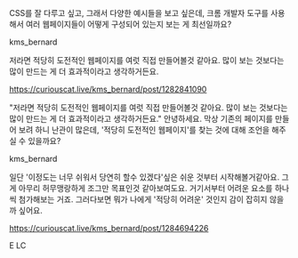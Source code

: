 CSS를 잘 다루고 싶고, 그래서 다양한 예시들을 보고 싶은데, 크롬 개발자 도구를 사용해서 여러 웹페이지들이 어떻게 구성되어 있는지 보는 게 최선일까요?

kms_bernard

저라면 적당히 도전적인 웹페이지를 여럿 직접 만들어볼것 같아요. 많이 보는 것보다는 많이 만드는 게 더 효과적이라고 생각하거든요.

https://curiouscat.live/kms_bernard/post/1282841090

"저라면 적당히 도전적인 웹페이지를 여럿 직접 만들어볼것 같아요. 많이 보는 것보다는 많이 만드는 게 더 효과적이라고 생각하거든요." 안녕하세요. 막상 기존의 페이지를 만들어 보려 하니 난관이 많은데, '적당히 도전적인 웹페이지'를 찾는 것에 대해 조언을 해주실 수 있을까요?

kms_bernard

일단 '이정도는 너무 쉬워서 당연히 할수 있겠다'싶은 쉬운 것부터 시작해볼거같아요. 그게 아무리 허무맹랑하게 조그만 목표인것 같아보여도요. 거기서부터 어려운 요소를 하나씩 첨가해보는 거죠. 그러다보면 뭐가 나에게 '적당히 어려운' 것인지 감이 잡히지 않을까 싶어요.

https://curiouscat.live/kms_bernard/post/1284694226

E LC